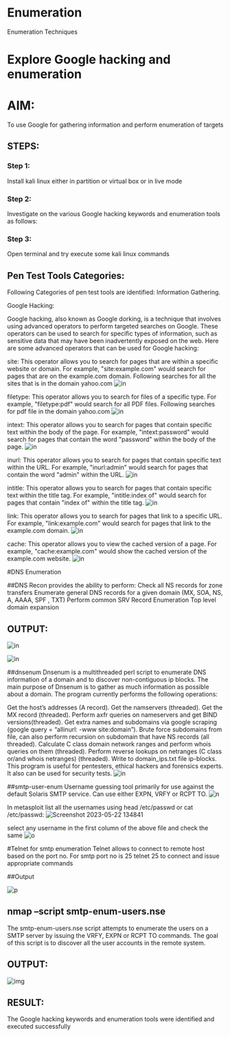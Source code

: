 # Enumeration
Enumeration Techniques

# Explore Google hacking and enumeration 

# AIM:

To use Google for gathering information and perform enumeration of targets

## STEPS:

### Step 1:

Install kali linux either in partition or virtual box or in live mode

### Step 2:

Investigate on the various Google hacking keywords and enumeration tools as follows:


### Step 3:
Open terminal and try execute some kali linux commands

## Pen Test Tools Categories:  

Following Categories of pen test tools are identified:
Information Gathering.

Google Hacking:

Google hacking, also known as Google dorking, is a technique that involves using advanced operators to perform targeted searches on Google. These operators can be used to search for specific types of information, such as sensitive data that may have been inadvertently exposed on the web. Here are some advanced operators that can be used for Google hacking:

site: This operator allows you to search for pages that are within a specific website or domain. For example, "site:example.com" would search for pages that are on the example.com domain.
Following searches for all the sites that is in the domain yahoo.com
![in](1.png)

filetype: This operator allows you to search for files of a specific type. For example, "filetype:pdf" would search for all PDF files.
Following searches for pdf file in the domain yahoo.com
![in](2.png)

intext: This operator allows you to search for pages that contain specific text within the body of the page. For example, "intext:password" would search for pages that contain the word "password" within the body of the page.
![in](3.png)


inurl: This operator allows you to search for pages that contain specific text within the URL. For example, "inurl:admin" would search for pages that contain the word "admin" within the URL.
![in](4.png)

intitle: This operator allows you to search for pages that contain specific text within the title tag. For example, "intitle:index of" would search for pages that contain "index of" within the title tag.
![in](5.png)

link: This operator allows you to search for pages that link to a specific URL. For example, "link:example.com" would search for pages that link to the example.com domain.
![in](6.png)

cache: This operator allows you to view the cached version of a page. For example, "cache:example.com" would show the cached version of the example.com website.
![in](7.png)
 
#DNS Enumeration


##DNS Recon
provides the ability to perform:
Check all NS records for zone transfers
Enumerate general DNS records for a given domain (MX, SOA, NS, A, AAAA, SPF , TXT)
Perform common SRV Record Enumeration
Top level domain expansion
## OUTPUT:

![in](8.png)

![in](9.png)



##dnsenum
Dnsenum is a multithreaded perl script to enumerate DNS information of a domain and to discover non-contiguous ip blocks. The main purpose of Dnsenum is to gather as much information as possible about a domain. The program currently performs the following operations:

Get the host’s addresses (A record).
Get the namservers (threaded).
Get the MX record (threaded).
Perform axfr queries on nameservers and get BIND versions(threaded).
Get extra names and subdomains via google scraping (google query = “allinurl: -www site:domain”).
Brute force subdomains from file, can also perform recursion on subdomain that have NS records (all threaded).
Calculate C class domain network ranges and perform whois queries on them (threaded).
Perform reverse lookups on netranges (C class or/and whois netranges) (threaded).
Write to domain_ips.txt file ip-blocks.
This program is useful for pentesters, ethical hackers and forensics experts. It also can be used for security tests.
![in](10.png)

##smtp-user-enum
Username guessing tool primarily for use against the default Solaris SMTP service. Can use either EXPN, VRFY or RCPT TO.
![n](https://github.com/praveenst13/Enumeration/assets/118787793/d8415f64-ebd0-4eb9-a4e8-002f220f4f91)


In metasploit list all the usernames using head /etc/passwd or cat /etc/passwd:
![Screenshot 2023-05-22 134841](https://github.com/praveenst13/Enumeration/assets/118787793/6257b51a-4fdc-44cc-aaba-cdca76d7f4e5)

select any username in the first column of the above file and check the same
![o](https://github.com/praveenst13/Enumeration/assets/118787793/5d8df46a-e4c3-4b86-884d-6e01014da92a)


#Telnet for smtp enumeration
Telnet allows to connect to remote host based on the port no. For smtp port no is 25
telnet <host address> 25 to connect
and issue appropriate commands
  
 ##Output
  
  ![p](https://github.com/praveenst13/Enumeration/assets/118787793/42446d0a-0057-47dd-8d50-f3ea43a5e632)


## nmap –script smtp-enum-users.nse <hostname>

The smtp-enum-users.nse script attempts to enumerate the users on a SMTP server by issuing the VRFY, EXPN or RCPT TO commands. The goal of this script is to discover all the user accounts in the remote system.


## OUTPUT:
![img](q.png)


## RESULT:
The Google hacking keywords and enumeration tools were identified and executed successfully

